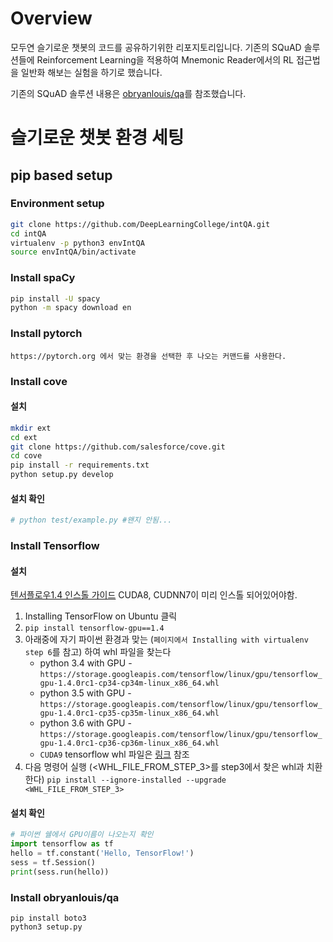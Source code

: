 # Overview

모두연 슬기로운 챗봇의 코드를 공유하기위한 리포지토리입니다.
기존의 SQuAD 솔루션들에 Reinforcement Learning을 적용하여 Mnemonic Reader에서의 RL 접근법을 일반화 해보는 실험을 하기로 했습니다.

기존의 SQuAD 솔루션 내용은 [obryanlouis/qa](https://github.com/obryanlouis/qa)를 참조했습니다.

# 슬기로운 챗봇 환경 세팅

## pip based setup

### Environment setup

```bash
git clone https://github.com/DeepLearningCollege/intQA.git
cd intQA
virtualenv -p python3 envIntQA
source envIntQA/bin/activate
```

### Install spaCy

```bash
pip install -U spacy
python -m spacy download en
```

### Install pytorch

```
https://pytorch.org 에서 맞는 환경을 선택한 후 나오는 커맨드를 사용한다.
```

### Install cove

#### 설치

```bash
mkdir ext
cd ext
git clone https://github.com/salesforce/cove.git
cd cove
pip install -r requirements.txt
python setup.py develop
```

#### 설치 확인

```bash
# python test/example.py #왠지 안됨...
```

### Install Tensorflow

#### 설치
[텐서플로우1.4 인스톨 가이드](https://www.tensorflow.org/versions/r1.4/install/)
CUDA8, CUDNN7이 미리 인스톨 되어있어야함.

1. Installing TensorFlow on Ubuntu 클릭
1. `pip install tensorflow-gpu==1.4`
1. 아래중에 자기 파이썬 환경과 맞는 (`페이지에서 Installing with virtualenv step 6`를 참고) 하여 whl 파일을 찾는다
	* python 3.4 with GPU - `https://storage.googleapis.com/tensorflow/linux/gpu/tensorflow_gpu-1.4.0rc1-cp34-cp34m-linux_x86_64.whl`
	* python 3.5 with GPU - `https://storage.googleapis.com/tensorflow/linux/gpu/tensorflow_gpu-1.4.0rc1-cp35-cp35m-linux_x86_64.whl`
	* python 3.6 with GPU - `https://storage.googleapis.com/tensorflow/linux/gpu/tensorflow_gpu-1.4.0rc1-cp36-cp36m-linux_x86_64.whl`
	* `CUDA9` tensorflow whl 파일은 [링크](https://github.com/mind/wheels/releases/tag/tf1.4-gpu-cuda9) 참조 
1. 다음 명령어 실행 (<WHL_FILE_FROM_STEP_3>를 step3에서 찾은 whl과 치환한다)
	`pip install --ignore-installed --upgrade <WHL_FILE_FROM_STEP_3>`

#### 설치 확인

```python
# 파이썬 쉘에서 GPU이름이 나오는지 확인
import tensorflow as tf
hello = tf.constant('Hello, TensorFlow!')
sess = tf.Session()
print(sess.run(hello))
```

### Install obryanlouis/qa
```
pip install boto3
python3 setup.py
```
